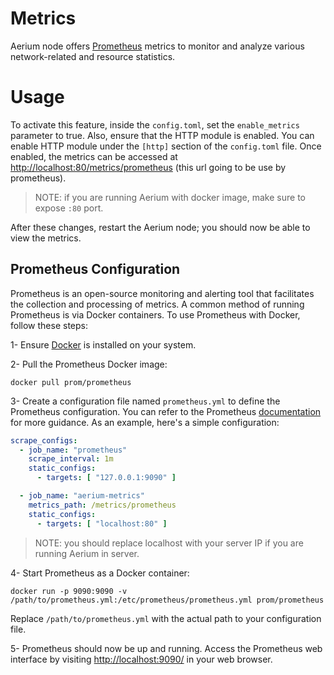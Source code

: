 # Metrics

Aerium node offers [Prometheus](https://prometheus.io/) metrics to monitor and analyze various network-related and resource statistics.

# Usage

To activate this feature, inside the `config.toml`,  set the `enable_metrics` parameter to true.
Also, ensure that the HTTP module is enabled. You can enable HTTP module under the `[http]` section of the `config.toml` file.
Once enabled, the metrics can be accessed at [http://localhost:80/metrics/prometheus](http://localhost:80/metrics/prometheus) (this url going to be use by prometheus).

> NOTE: if you are running Aerium with docker image, make sure to expose `:80` port.

After these changes, restart the Aerium node; you should now be able to view the metrics.

## Prometheus Configuration

Prometheus is an open-source monitoring and alerting tool that facilitates the collection and processing of metrics. A common method of running Prometheus is via Docker containers. To use Prometheus with Docker, follow these steps:

1- Ensure [Docker](https://www.docker.com/) is installed on your system.

2- Pull the Prometheus Docker image:

```text
docker pull prom/prometheus
```

3- Create a configuration file named `prometheus.yml` to define the Prometheus configuration. You can refer to the Prometheus [documentation](https://prometheus.io/docs/prometheus/latest/configuration/configuration/) for more guidance. As an example, here's a simple configuration:

```yaml
scrape_configs:
  - job_name: "prometheus"
    scrape_interval: 1m
    static_configs:
      - targets: [ "127.0.0.1:9090" ]

  - job_name: "aerium-metrics"
    metrics_path: /metrics/prometheus
    static_configs:
      - targets: [ "localhost:80" ]
```
> NOTE: you should replace localhost with your server IP if you are running Aerium in server.

4- Start Prometheus as a Docker container:

```text
docker run -p 9090:9090 -v /path/to/prometheus.yml:/etc/prometheus/prometheus.yml prom/prometheus
```
Replace `/path/to/prometheus.yml` with the actual path to your configuration file.

5- Prometheus should now be up and running. Access the Prometheus web interface by visiting [http://localhost:9090/](http://localhost:9090/) in your web browser.
